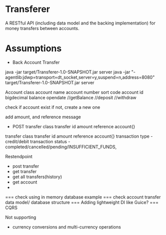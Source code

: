 # Transferer
A RESTful API (including data model and the backing implementation) for money transfers between accounts.



# Assumptions
- Back Account Transfer

java -jar target/Transferer-1.0-SNAPSHOT.jar server
java -jar "-agentlib:jdwp=transport=dt_socket,server=y,suspend=n,address=8080" target/Transferer-1.0-SNAPSHOT.jar server

Account class
account name
account number
sort code
account id
bigdecimal balance
opendate
//getBalance
//deposit
//withdraw

check if account exist if not, create a new one

add amount, and reference message

- POST
transfer class
transfer id 
amount
reference
account{}

transfer class
transfer id 
amount
reference
account{}
transaction type - credit/debit
transaction status - completed/cancelled/pending/INSUFFICIENT_FUNDS,

Restendpoint
- post transfer
- get transfer
- get all transfers(history)
- get account
- 

=== check using in memory database example
=== check account transfer data model/ database structure
=== Adding lightweight DI like Guice?
=== CQRS


Not supporting
- currency conversions and multi-currency operations